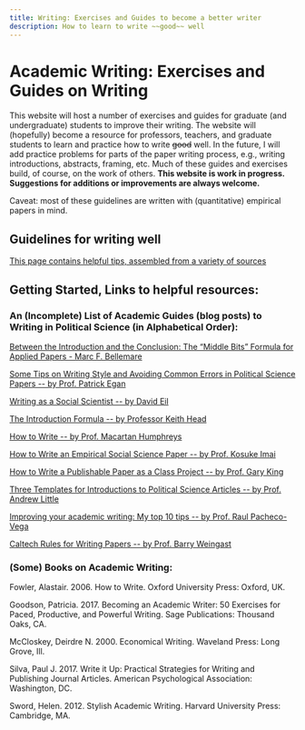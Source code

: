 ```yaml
---
title: Writing: Exercises and Guides to become a better writer
description: How to learn to write ~~good~~ well
---
```


# Academic Writing: Exercises and Guides on Writing

This website will host a number of exercises and guides for graduate (and undergraduate) students to improve their writing. The website will (hopefully) become a resource for professors, teachers, and graduate students to learn and practice how to write ~~good~~ well. In the future, I will add practice problems for parts of the paper writing process, e.g., writing introductions, abstracts, framing, etc. Much of these guides and exercises build, of course, on the work of others. __This website is work in progress. Suggestions for additions or improvements are always welcome.__ 

Caveat: most of these guidelines are written with (quantitative) empirical papers in mind.

## Guidelines for writing well
[This page contains helpful tips, assembled from a variety of sources](pages/Tips.html)

## Getting Started, Links to helpful resources:

### An (Incomplete) List of Academic Guides (blog posts) to Writing in Political Science (in Alphabetical Order):

[Between the Introduction and the Conclusion: The “Middle Bits” Formula for Applied Papers - Marc F. Bellemare](http://marcfbellemare.com/wordpress/12797)

[Some Tips on Writing Style and Avoiding Common Errors in Political Science Papers -- by Prof. Patrick Egan](https://www.dropbox.com/s/zrbmsq3a0es6f3a/Some%20Tips%20on%20Writing%20Style%20and%20Avoiding%20Common%20Errors%20in%20Academic%20Papers.pdf?dl=0)

[Writing as a Social Scientist -- by David Eil](https://www.dropbox.com/s/0yu02c2vgk10t32/Writing%20Class%20Twitter%20Copy.pptx?dl=0)

[The Introduction Formula -- by Professor Keith Head](http://blogs.ubc.ca/khead/research/research-advice/formula)

[How to Write -- by Prof. Macartan Humphreys](http://www.macartan.nyc/teaching/on-writing/)

[How to Write an Empirical Social Science Paper -- by Prof. Kosuke Imai](https://imai.princeton.edu/teaching/files/HowToPaper.pdf)

[How to Write a Publishable Paper as a Class Project -- by Prof. Gary King](https://gking.harvard.edu/papers)

[Three Templates for Introductions to Political Science
Articles -- by Prof. Andrew Little](http://www.andrewtlittle.com/papers/little_intros.pdf)

[Improving your academic writing: My top 10 tips -- by Prof. Raul Pacheco-Vega](http://www.raulpacheco.org/2013/02/improving-your-academic-writing-my-top-10-tips/)

[Caltech Rules for Writing Papers -- by Prof. Barry Weingast](https://web.stanford.edu/group/mcnollgast/cgi-bin/wordpress/wp-content/uploads/2013/10/CALTECH.RUL_..pdf)


### (Some) Books on Academic Writing:

Fowler, Alastair. 2006. How to Write. Oxford University Press: Oxford, UK.

Goodson, Patricia. 2017. Becoming an Academic Writer: 50 Exercises for Paced, Productive, and Powerful Writing. Sage Publications: Thousand Oaks, CA. 

McCloskey, Deirdre N. 2000. Economical Writing. Waveland Press: Long Grove, Ill.

Silva, Paul J. 2017. Write it Up: Practical Strategies for Writing and Publishing Journal Articles. American Psychological Association: Washington, DC. 

Sword, Helen. 2012. Stylish Academic Writing. Harvard University Press: Cambridge, MA. 


